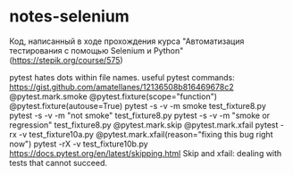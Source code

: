 # notes-selenium
Код, написанный в ходе прохождения курса "Автоматизация тестирования с помощью Selenium и Python" (https://stepik.org/course/575)

pytest hates dots within file names.
useful pytest commands: https://gist.github.com/amatellanes/12136508b816469678c2
@pytest.mark.smoke
@pytest.fixture(scope="function")
@pytest.fixture(autouse=True)
pytest -s -v -m smoke test_fixture8.py
pytest -s -v -m "not smoke" test_fixture8.py
pytest -s -v -m "smoke or regression" test_fixture8.py
@pytest.mark.skip
@pytest.mark.xfail
pytest -rx -v test_fixture10a.py
@pytest.mark.xfail(reason="fixing this bug right now")
pytest -rX -v test_fixture10b.py
https://docs.pytest.org/en/latest/skipping.html Skip and xfail: dealing with tests that cannot succeed.
